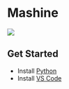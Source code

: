 # Mashine
![](https://www.python.org/static/img/python-logo@2x.png)

## Get Started
- Install [Python](https://www.python.org/downloads/)
- Install [VS Code](https://code.visualstudio.com/)

